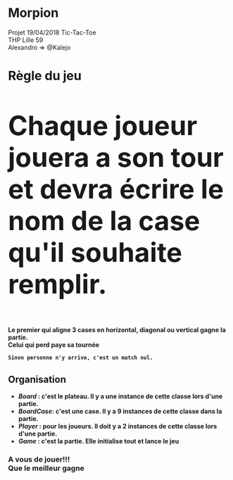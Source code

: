 

<h1> Morpion</h1>

Projet 19/04/2018 Tic-Tac-Toe<br>
THP Lille 59<br>
Alexandro => @Kalejo
<h1><b>Règle du jeu</h1>

   <p style= "font-size: 60px" > Chaque joueur jouera a son tour et devra écrire le nom de la case qu'il souhaite remplir.</p>

   <p2> Le premier qui aligne 3 cases en horizontal, diagonal ou vertical gagne la partie.<br>
   	<b>Celui qui perd paye sa tournée</b>

    Sinon personne n'y arrive, c'est un match nul.


<h2><b>Organisation</b></h2>
	<ul>
		<li><em>Board</em> : c'est le plateau. Il y a une instance de cette classe lors d'une partie. </li>
		<li><em>BoardCase</em>: c'est une case. Il  y a 9 instances de cette classe dans la partie.</li>
		<li><em>Player</em> : pour les joueurs. Il doit y a 2 instances de cette classe lors d'une partie.</li>
		<li><em>Game</em> : c'est la partie. Elle initialise tout et lance le jeu</li>
	</ul>

<h3>A vous de jouer!!!<br>
Que le meilleur gagne

</h3>

